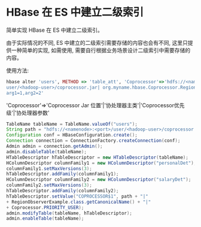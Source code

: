 # HBase 在 ES 中建立二级索引

简单实现 HBase 在 ES 中建立二级索引。

由于实际情况的不同, ES 中建立的二级索引需要存储的内容也会有不同, 这里只提供一种简单的实现, 如需使用, 需要自行根据业务场景设计二级索引中需要存储的内容。

使用方法:

```ruby
hbase alter 'users', METHOD => 'table_att', 'Coprocessor'=>'hdfs://<namenode>:<port>/
user/<hadoop-user>/coprocessor.jar| org.myname.hbase.Coprocessor.RegionObserverExample|1073741823|
arg1=1,arg2=2'
```

'Coprocessor'=>'Coprocessor Jar 位置'|'协处理器主类'|'Coprocessor优先级'|'协处理器参数'

```java
TableName tableName = TableName.valueOf("users");
String path = "hdfs://<namenode>:<port>/user/<hadoop-user>/coprocessor.jar";
Configuration conf = HBaseConfiguration.create();
Connection connection = ConnectionFactory.createConnection(conf);
Admin admin = connection.getAdmin();
admin.disableTable(tableName);
HTableDescriptor hTableDescriptor = new HTableDescriptor(tableName);
HColumnDescriptor columnFamily1 = new HColumnDescriptor("personalDet");
columnFamily1.setMaxVersions(3);
hTableDescriptor.addFamily(columnFamily1);
HColumnDescriptor columnFamily2 = new HColumnDescriptor("salaryDet");
columnFamily2.setMaxVersions(3);
hTableDescriptor.addFamily(columnFamily2);
hTableDescriptor.setValue("COPROCESSOR$1", path + "|"
+ RegionObserverExample.class.getCanonicalName() + "|"
+ Coprocessor.PRIORITY_USER);
admin.modifyTable(tableName, hTableDescriptor);
admin.enableTable(tableName);
```
